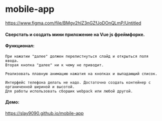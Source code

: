 # mobile-app

https://www.figma.com/file/BMgv2hIZ3nGZfJoDOnQLmP/Untitled

#### Сверстать и создать мини приложение на Vue js фреймфорке.

#### Функционал:
```
При нажатии "далее" должен перелистнуться слайд и открыться поля ввода.   
Вторая кнопка "далее" ни к чему не приводит.

Реализовать плавную анимацию нажатия на кнопках и выпадающий список.

Интерфейс телефона делать не надо. Достаточно создать контейнер с органиченной шириной и высотой.
Для работы использовать сборшик webpack или любой другой.
```

#### Демо:
https://slay9090.github.io/mobile-app
